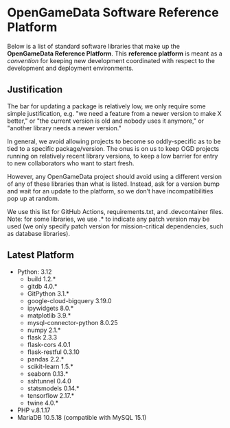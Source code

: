 # OpenGameData Software Reference Platform

Below is a list of standard software libraries that make up the **OpenGameData Reference Platform**. This **reference platform** is meant as a *convention* for keeping new development coordinated with respect to the development and deployment environments.

## Justification

The bar for updating a package is relatively low, we only require some simple justification,
e.g. "we need a feature from a newer version to make X better,"
or "the current version is old and nobody uses it anymore,"
or "another library needs a newer version."

In general, we avoid allowing projects to become so oddly-specific as to be tied to a specific package/version. The onus is on us to keep OGD projects running on relatively recent library versions, to keep a low barrier for entry to new collaborators who want to start fresh.

However, any OpenGameData project should avoid using a different version of any of these libraries than what is listed. Instead, ask for a version bump and wait for an update to the platform, so we don’t have incompatibilities pop up at random.

We use this list for GitHub Actions, requirements.txt, and .devcontainer files.
Note: for some libraries, we use .* to indicate any patch version may be used (we only specify patch version for mission-critical dependencies, such as database libraries).

## Latest Platform

- Python: 3.12
  - build 1.2.*
  - gitdb 4.0.*
  - GitPython 3.1.*
  - google-cloud-bigquery 3.19.0
  - ipywidgets 8.0.*
  - matplotlib 3.9.*
  - mysql-connector-python 8.0.25
  - numpy 2.1.*
  - flask 2.3.3
  - flask-cors 4.0.1
  - flask-restful 0.3.10
  - pandas 2.2.*
  - scikit-learn 1.5.*
  - seaborn 0.13.*
  - sshtunnel 0.4.0
  - statsmodels 0.14.*
  - tensorflow 2.17.*
  - twine 4.0.*
- PHP v.8.1.17
- MariaDB 10.5.18 (compatible with MySQL 15.1)
